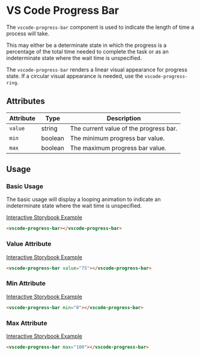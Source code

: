 # VS Code Progress Bar

The `vscode-progress-bar` component is used to indicate the length of time a process will take.

This may either be a determinate state in which the progress is a percentage of the total time needed to complete the task or as an indeterminate state where the wait time is unspecified.

The `vscode-progress-bar` renders a linear visual appearance for progress state. If a circular visual appearance is needed, use the `vscode-progress-ring`.

## Attributes

| Attribute | Type    | Description                            |
| --------- | ------- | -------------------------------------- |
| `value`   | string  | The current value of the progress bar. |
| `min`     | boolean | The minimum progress bar value.        |
| `max`     | boolean | The maximum progress bar value.        |

## Usage

### Basic Usage

The basic usage will display a looping animation to indicate an indeterminate state where the wait time is unspecified.

[Interactive Storybook Example](https://microsoft.github.io/vscode-webview-ui-toolkit/?path=/story/library-progress-bar--default)

```html
<vscode-progress-bar></vscode-progress-bar>
```

### Value Attribute

[Interactive Storybook Example](https://microsoft.github.io/vscode-webview-ui-toolkit/?path=/story/library-progress-bar--with-value)

```html
<vscode-progress-bar value="75"></vscode-progress-bar>
```

### Min Attribute

[Interactive Storybook Example](https://microsoft.github.io/vscode-webview-ui-toolkit/?path=/story/library-progress-bar--with-value)

```html
<vscode-progress-bar min="0"></vscode-progress-bar>
```

### Max Attribute

[Interactive Storybook Example](https://microsoft.github.io/vscode-webview-ui-toolkit/?path=/story/library-progress-bar--with-value)

```html
<vscode-progress-bar max="100"></vscode-progress-bar>
```

